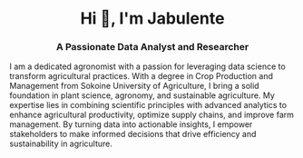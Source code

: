 <h1 align="center">Hi 👋, I'm Jabulente</h1>

<h3 align="center">A Passionate  Data Analyst and Researcher </h3>


I am a dedicated agronomist with a passion for leveraging data science to transform agricultural practices. With a degree in Crop Production and Management from Sokoine University of Agriculture, I bring a solid foundation in plant science, agronomy, and sustainable agriculture. My expertise lies in combining scientific principles with advanced analytics to enhance agricultural productivity, optimize supply chains, and improve farm management. By turning data into actionable insights, I empower stakeholders to make informed decisions that drive efficiency and sustainability in agriculture.
